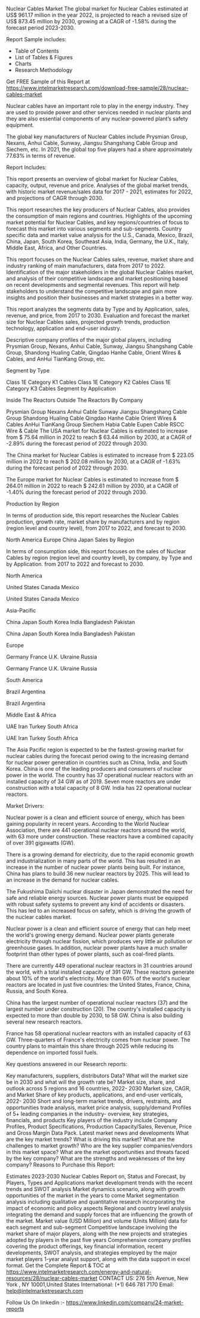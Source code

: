  Nuclear Cables Market
 The global market for Nuclear Cables estimated at US$ 961.17 million in the year 2022, is projected to reach a revised size of US$ 873.45 million by 2030, growing at a CAGR of -1.58% during the forecast period 2023-2030.





Report Sample includes:
- Table of Contents
- List of Tables & Figures
- Charts
- Research Methodology

Get FREE Sample of this Report at https://www.intelmarketresearch.com/download-free-sample/28/nuclear-cables-market




Nuclear cables have an important role to play in the energy industry. They are used to provide power and other services needed in nuclear plants and they are also essential components of any nuclear-powered plant’s safety equipment.



The global key manufacturers of Nuclear Cables include Prysmian Group, Nexans, Anhui Cable, Sunway, Jiangsu Shangshang Cable Group and Siechem, etc. In 2021, the global top five players had a share approximately 77.63% in terms of revenue.

Report Includes:



This report presents an overview of global market for Nuclear Cables, capacity, output, revenue and price. Analyses of the global market trends, with historic market revenue/sales data for 2017 - 2021, estimates for 2022, and projections of CAGR through 2030.



This report researches the key producers of Nuclear Cables, also provides the consumption of main regions and countries. Highlights of the upcoming market potential for Nuclear Cables, and key regions/countries of focus to forecast this market into various segments and sub-segments. Country specific data and market value analysis for the U.S., Canada, Mexico, Brazil, China, Japan, South Korea, Southeast Asia, India, Germany, the U.K., Italy, Middle East, Africa, and Other Countries.



This report focuses on the Nuclear Cables sales, revenue, market share and industry ranking of main manufacturers, data from 2017 to 2022. Identification of the major stakeholders in the global Nuclear Cables market, and analysis of their competitive landscape and market positioning based on recent developments and segmental revenues. This report will help stakeholders to understand the competitive landscape and gain more insights and position their businesses and market strategies in a better way.



This report analyzes the segments data by Type and by Application, sales, revenue, and price, from 2017 to 2030. Evaluation and forecast the market size for Nuclear Cables sales, projected growth trends, production technology, application and end-user industry.



Descriptive company profiles of the major global players, including Prysmian Group, Nexans, Anhui Cable, Sunway, Jiangsu Shangshang Cable Group, Shandong Hualing Cable, Qingdao Hanhe Cable, Orient Wires & Cables, and AnHui TianKang Group, etc.

Segment by Type



Class 1E Category K1 Cables
Class 1E Category K2 Cables
Class 1E Category K3 Cables
Segment by Application



Inside The Reactors
Outside The Reactors
By Company



Prysmian Group
Nexans
Anhui Cable
Sunway
Jiangsu Shangshang Cable Group
Shandong Hualing Cable
Qingdao Hanhe Cable
Orient Wires & Cables
AnHui TianKang Group
Siechem
Habia Cable
Eupen Cable
RSCC Wire & Cable
The USA market for Nuclear Cables is estimated to increase from $ 75.64 million in 2022 to reach $ 63.44 million by 2030, at a CAGR of -2.89% during the forecast period of 2022 through 2030.

The China market for Nuclear Cables is estimated to increase from $ 223.05 million in 2022 to reach $ 202.08 million by 2030, at a CAGR of -1.63% during the forecast period of 2022 through 2030.

The Europe market for Nuclear Cables is estimated to increase from $ 264.01 million in 2022 to reach $ 242.61 million by 2030, at a CAGR of -1.40% during the forecast period of 2022 through 2030.

Production by Region



In terms of production side, this report researches the Nuclear Cables production, growth rate, market share by manufacturers and by region (region level and country level), from 2017 to 2022, and forecast to 2030.



North America
Europe
China
Japan
Sales by Region



In terms of consumption side, this report focuses on the sales of Nuclear Cables by region (region level and country level), by company, by Type and by Application. from 2017 to 2022 and forecast to 2030.



North America


United States
Canada
Mexico


United States
Canada
Mexico


Asia-Pacific


China
Japan
South Korea
India
Bangladesh
Pakistan


China
Japan
South Korea
India
Bangladesh
Pakistan


Europe


Germany
France
U.K.
Ukraine
Russia


Germany
France
U.K.
Ukraine
Russia


South America


Brazil
Argentina


Brazil
Argentina


Middle East & Africa


UAE
Iran
Turkey
South Africa


UAE
Iran
Turkey
South Africa


The Asia Pacific region is expected to be the fastest-growing market for nuclear cables during the forecast period owing to the increasing demand for nuclear power generation in countries such as China, India, and South Korea. China is one of the leading producers and consumers of nuclear power in the world. The country has 37 operational nuclear reactors with an installed capacity of 34 GW as of 2019. Seven more reactors are under construction with a total capacity of 8 GW. India has 22 operational nuclear reactors.

Market Drivers:



Nuclear power is a clean and efficient source of energy, which has been gaining popularity in recent years. According to the World Nuclear Association, there are 441 operational nuclear reactors around the world, with 63 more under construction. These reactors have a combined capacity of over 391 gigawatts (GW).



There is a growing demand for electricity, due to the rapid economic growth and industrialization in many parts of the world. This has resulted in an increase in the number of nuclear power plants being built. For instance, China has plans to build 36 new nuclear reactors by 2025. This will lead to an increase in the demand for nuclear cables.



The Fukushima Daiichi nuclear disaster in Japan demonstrated the need for safe and reliable energy sources. Nuclear power plants must be equipped with robust safety systems to prevent any kind of accidents or disasters. This has led to an increased focus on safety, which is driving the growth of the nuclear cables market.



Nuclear power is a clean and efficient source of energy that can help meet the world's growing energy demand. Nuclear power plants generate electricity through nuclear fission, which produces very little air pollution or greenhouse gases. In addition, nuclear power plants have a much smaller footprint than other types of power plants, such as coal-fired plants.



There are currently 449 operational nuclear reactors in 31 countries around the world, with a total installed capacity of 391 GW. These reactors generate about 10% of the world's electricity. More than 60% of the world's nuclear reactors are located in just five countries: the United States, France, China, Russia, and South Korea.



China has the largest number of operational nuclear reactors (37) and the largest number under construction (20). The country's installed capacity is expected to more than double by 2030, to 58 GW. China is also building several new research reactors.



France has 58 operational nuclear reactors with an installed capacity of 63 GW. Three-quarters of France's electricity comes from nuclear power. The country plans to maintain this share through 2025 while reducing its dependence on imported fossil fuels.

Key questions answered in our Research reports:



Key manufacturers, suppliers, distributors Data?
What will the market size be in 2030 and what will the growth rate be?
Market size, share, and outlook across 5 regions and 16 countries, 2022- 2030
Market size, CAGR, and Market Share of key products, applications, and end-user verticals, 2022- 2030
Short and long-term market trends, drivers, restraints, and opportunities
trade analysis, market price analysis, supply/demand
Profiles of 5+ leading companies in the industry- overview, key strategies, financials, and products
Key players of the industry include Company Profiles, Product Specifications, Production Capacity/Sales, Revenue, Price and Gross Margin Data Pack.
Latest market news and developments
What are the key market trends?
What is driving this market?
What are the challenges to market growth?
Who are the key supplier companies/vendors in this market space?
What are the market opportunities and threats faced by the key company?
What are the strengths and weaknesses of the key company?
Reasons to Purchase this Report:



Estimates 2023-2030 Nuclear Cables Report on, Status and Forecast, by Players, Types and Applications market development trends with the recent trends and SWOT analysis
Market dynamics scenario, along with growth opportunities of the market in the years to come
Market segmentation analysis including qualitative and quantitative research incorporating the impact of economic and policy aspects
Regional and country level analysis integrating the demand and supply forces that are influencing the growth of the market.
Market value (USD Million) and volume (Units Million) data for each segment and sub-segment
Competitive landscape involving the market share of major players, along with the new projects and strategies adopted by players in the past five years
Comprehensive company profiles covering the product offerings, key financial information, recent developments, SWOT analysis, and strategies employed by the major market players
1-year analyst support, along with the data support in excel format.
Get the Complete Report & TOC at https://www.intelmarketresearch.com/energy-and-natural-resources/28/nuclear-cables-market
CONTACT US:
276 5th Avenue, New York , NY 10001,United States
International: (+1) 646 781 7170
Email: help@intelmarketresearch.com

Follow Us On linkedin :- https://www.linkedin.com/company/24-market-reports
